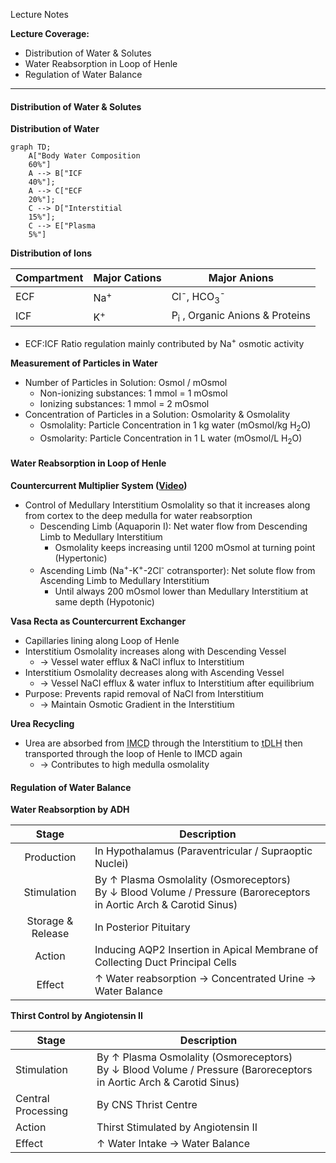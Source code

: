 Lecture Notes

**Lecture Coverage:**
- Distribution of Water & Solutes
- Water Reabsorption in Loop of Henle
- Regulation of Water Balance

---
#### **Distribution of Water & Solutes**
**Distribution of Water**
```mermaid  
graph TD;
	A["Body Water Composition
	60%"]
	A --> B["ICF
	40%"];
	A --> C["ECF
	20%"];
	C --> D["Interstitial
	15%"];
	C --> E["Plasma
	5%"]
```

**Distribution of Ions**

| Compartment | Major Cations  | Major Anions                                |
| ----------- | -------------- | ------------------------------------------- |
| ECF         | Na<sup>+</sup> | Cl<sup>-</sup>, HCO<sub>3</sub><sup>-</sup> |
| ICF         | K<sup>+</sup>  | P<sub>i</sub> , Organic Anions & Proteins   |
- ECF:ICF Ratio regulation mainly contributed by Na<sup>+</sup> osmotic activity

**Measurement of Particles in Water**
- Number of Particles in Solution: Osmol / mOsmol
	- Non-ionizing substances: 1 mmol = 1 mOsmol
	- Ionizing substances: 1 mmol = 2 mOsmol
- Concentration of Particles in a Solution: Osmolarity & Osmolality
	- Osmolality: Particle Concentration in 1 kg water (mOsmol/kg H<sub>2</sub>O)
	- Osmolarity: Particle Concentration in 1 L water (mOsmol/L H<sub>2</sub>O)


#### **Water Reabsorption in Loop of Henle**
**Countercurrent Multiplier System ([Video](https://www.youtube.com/watch?v=uYu-zvCXiV4))**
- Control of Medullary Interstitium Osmolality so that it increases along from cortex to the deep medulla for water reabsorption
	- Descending Limb (Aquaporin I): Net water flow from Descending Limb to Medullary Interstitium
		- Osmolality keeps increasing until 1200 mOsmol at turning point (Hypertonic)
	- Ascending Limb (Na<sup>+</sup>-K<sup>+</sup>-2Cl<sup>-</sup> cotransporter): Net solute flow from Ascending Limb to Medullary Interstitium
		- Until always 200 mOsmol lower than Medullary Interstitium at same depth (Hypotonic)

**Vasa Recta as Countercurrent Exchanger**
- Capillaries lining along Loop of Henle
- Interstitium Osmolality increases along with Descending Vessel
	- → Vessel water efflux & NaCl influx to Interstitium
- Interstitium Osmolality decreases along with Ascending Vessel
	- → Vessel NaCl efflux & water influx to Interstitium after equilibrium
- Purpose: Prevents rapid removal of NaCl from Interstitium
	- → Maintain Osmotic Gradient in the Interstitium

**Urea Recycling**
- Urea are absorbed from <abbr Title="Inner Medullary Collecting Duct">IMCD</abbr> through the Interstitium to <abbr Title="Thin Descending Limb of Loop of Henle">tDLH</abbr> then transported through the loop of Henle to IMCD again
	- → Contributes to high medulla osmolality


#### **Regulation of Water Balance**
**Water Reabsorption by ADH**

|       Stage       | Description                                                                                                           |
| :---------------: | --------------------------------------------------------------------------------------------------------------------- |
|    Production     | In Hypothalamus (Paraventricular / Supraoptic Nuclei)                                                                 |
|    Stimulation    | By ↑ Plasma Osmolality (Osmoreceptors)<br>By ↓ Blood Volume / Pressure (Baroreceptors in Aortic Arch & Carotid Sinus) |
| Storage & Release | In Posterior Pituitary                                                                                                |
|      Action       | Inducing AQP2 Insertion in Apical Membrane of Collecting Duct Principal Cells                                         |
|      Effect       | ↑ Water reabsorption → Concentrated Urine → Water Balance                                                             |

**Thirst Control by Angiotensin II**

| Stage              | Description                                                                                                           |
| ------------------ | --------------------------------------------------------------------------------------------------------------------- |
| Stimulation        | By ↑ Plasma Osmolality (Osmoreceptors)<br>By ↓ Blood Volume / Pressure (Baroreceptors in Aortic Arch & Carotid Sinus) |
| Central Processing | By CNS Thrist Centre                                                                                                  |
| Action             | Thirst Stimulated by Angiotensin II                                                                                   |
| Effect             | ↑ Water Intake → Water Balance                                                                                        |
